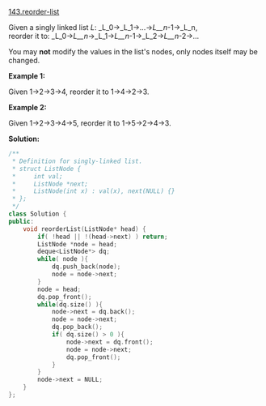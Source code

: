 [143.reorder-list](https://leetcode.com/problems/reorder-list/)  

Given a singly linked list _L_: _L_0→_L_1→…→_L__n_\-1→_L_n,  
reorder it to: _L_0→_L__n_→_L_1→_L__n_\-1→_L_2→_L__n_\-2→…

You may **not** modify the values in the list's nodes, only nodes itself may be changed.

**Example 1:**

  
Given 1->2->3->4, reorder it to 1->4->2->3.

**Example 2:**

  
Given 1->2->3->4->5, reorder it to 1->5->2->4->3.  



**Solution:**  

```cpp
/**
 * Definition for singly-linked list.
 * struct ListNode {
 *     int val;
 *     ListNode *next;
 *     ListNode(int x) : val(x), next(NULL) {}
 * };
 */
class Solution {
public:
    void reorderList(ListNode* head) {
        if( !head || !(head->next) ) return;
        ListNode *node = head;
        deque<ListNode*> dq;
        while( node ){
            dq.push_back(node);
            node = node->next;
        }
        node = head;
        dq.pop_front();
        while(dq.size() ){
            node->next = dq.back();
            node = node->next;
            dq.pop_back();
            if( dq.size() > 0 ){
                node->next = dq.front();
                node = node->next;
                dq.pop_front();
            }
        }
        node->next = NULL;
    }
};
```
      